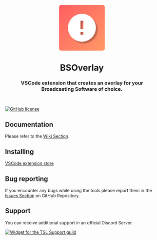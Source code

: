 <p align="center">
    <img align="center" src="images/bsoverlay-icon.png" height="150px">
</p>

<h1 align="center">BSOverlay</h1>
<h3 align="center">VSCode extension that creates an overlay for your Broadcasting Software of choice.</h3>
<br>

[![GitHub license](https://img.shields.io/badge/license-MIT-blue.svg?style=flat-square)](https://github.com/chocoearly44/bsoverlay-vscode)

## Documentation
Please refer to the [Wiki Section](https://github.com/chocoearly44/bsoverlay-vscode/issues).

## Installing
[VSCode extension store](https://marketplace.visualstudio.com/items?itemName=chocoearly44.bsoverlay)

## Bug reporting
If you encounter any bugs while using the tools please report them in the [Issues Section](https://github.com/chocoearly44/bsoverlay-vscode/issues) on GitHub Repository.

## Support
You can receive additional support in an official Discord Server.

[![Widget for the TSL Support guild](https://discord.com/api/guilds/807666401300316160/widget.png?style=banner1)](https://discord.gg/Wa24skGscR)
